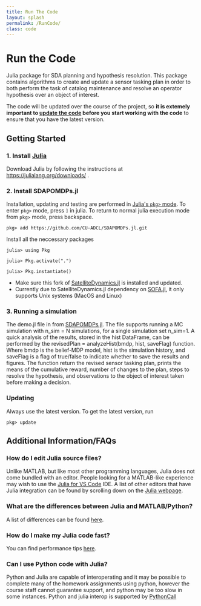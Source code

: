 ```yaml
---
title: Run The Code 
layout: splash 
permalink: /RunCode/
class: code
---
```


# Run the Code

Julia package for SDA planning and hypothesis resolution. This package contains algorithms to create and update a sensor tasking plan in order to both perform the task of catalog maintenance and resolve an operator hypothesis over an object of interest.

The code will be updated over the course of the project, so **it is extemely important to [update the code](#Updating) before you start working with the code** to ensure that you have the latest version.

## Getting Started

### 1. Install [Julia](https://julialang.org/)

Download Julia by following the instructions at https://julialang.org/downloads/ .

### 2. Install SDAPOMDPs.jl
Installation, updating and testing are performed in [Julia's `pkg>` mode](https://docs.julialang.org/en/v1/stdlib/Pkg/). To enter `pkg>` mode, press `]` in julia. To return to normal julia execution mode from `pkg>` mode, press backspace.

```
pkg> add https://github.com/CU-ADCL/SDAPOMDPs.jl.git
```


Install all the neccessary packages
```
julia> using Pkg

julia> Pkg.activate(".")

julia> Pkg.instantiate()
```
* Make sure this fork of [SatelliteDynamics.jl](https://github.com/WhiffleFish/SatelliteDynamics.jl) is installed and updated.
* Currently due to SatelliteDynamics.jl dependency on [SOFA.jl](https://github.com/sisl/SOFA.jl), it only supports Unix systems (MacOS and Linux)

### 3. Running a simulation

The demo.jl file in from [SDAPOMDPs.jl](#2-install-sdapomdpsjl). The file supports running a MC simulation with n_sim = N simulations, for a single simulation set n_sim=1.
A quick analysis of the results, stored in the hist DataFrame, can be performed by the revisedPlan = analyzeHist(bmdp, hist, saveFlag) function.
Where bmdp is the belief-MDP model, hist is the simulation history, and saveFlag is a flag of true/false to indicate whether to save the results and figures.
The function return the revised sensor tasking plan, prints the means of the cumulative reward, number of changes to the plan, steps to resolve the hypothesis, and observations to the object of interest taken before making a decision.

### Updating

Always use the latest version. To get the latest version, run
```
pkg> update
```


## Additional Information/FAQs

### How do I edit Julia source files?

Unlike MATLAB, but like most other programming languages, Julia does not come bundled with an editor. People looking for a MATLAB-like experience may wish to use the [Julia for VS Code](https://www.julia-vscode.org/) IDE. A list of other editors that have Julia integration can be found by scrolling down on the [Julia webpage](julialang.org).

### What are the differences between Julia and MATLAB/Python?

A list of differences can be found [here](https://docs.julialang.org/en/v1/manual/noteworthy-differences/).

### How do I make my Julia code fast?

You can find performance tips [here](https://docs.julialang.org/en/v1/manual/performance-tips/).

### Can I use Python code with Julia?

Python and Julia are capable of interoperating and it may be possible to complete many of the homework assignments using python, however the course staff cannot guarantee support, and python may be too slow in some instances. Python and julia interop is supported by [PythonCall](https://github.com/JuliaPy/PythonCall.jl)




